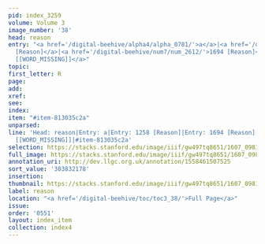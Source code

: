 ```yaml
---
pid: index_3259
volume: Volume 3
image_number: '38'
head: reason
entry: "<a href='/digital-beehive/alpha4/alpha_0781/'>a</a>|<a href='/digital-beehive/num6/num_1746/'>1258
  [Reason]</a>|<a href='/digital-beehive/num7/num_2612/'>1694 [Reason]</a>|<a href='/digital-beehive/num10/num_3451/'>4466
  [[WORD_MISSING]]</a>"
topic:
first_letter: R
page:
add:
xref:
see:
index:
item: "#item-813035c2a"
unparsed:
line: 'Head: reason|Entry: a|Entry: 1258 [Reason]|Entry: 1694 [Reason]|Entry: 4466
  [[WORD_MISSING]]|#item-813035c2a'
selection: https://stacks.stanford.edu/image/iiif/gw497tq8651/1607_0981/1863,2178,679,174/full/0/default.jpg
full_image: https://stacks.stanford.edu/image/iiif/gw497tq8651/1607_0981/full/full/0/default.jpg
annotation_uri: http://dev.llgc.org.uk/annotation/1558461507525
sort_value: '303832178'
insertion:
thumbnail: https://stacks.stanford.edu/image/iiif/gw497tq8651/1607_0981/1863,2178,679,174/150,/0/default.jpg
label: reason
location: "<a href='/digital-beehive/toc/toc3_38/'>Full Page</a>"
issue:
order: '0551'
layout: index_item
collection: index4
---
```

